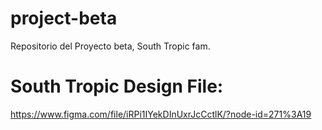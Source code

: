 # project-beta
Repositorio del Proyecto beta, South Tropic fam.
# South Tropic Design File:
https://www.figma.com/file/iRPi1IYekDInUxrJcCctlK/?node-id=271%3A19
